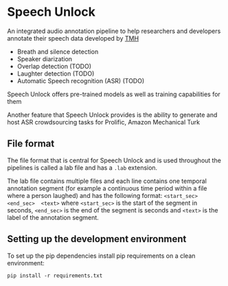 # Speech Unlock

An integrated audio annotation pipeline to help researchers and  developers 
annotate their speech data developed by [TMH](https://www.kth.se/is/tmh)


- Breath and silence detection
- Speaker diarization
- Overlap detection (TODO)
- Laughter detection (TODO)
- Automatic Speech recognition (ASR) (TODO)

Speech Unlock offers pre-trained models as well as training capabilities 
for them

Another feature that Speech Unlock provides is the ability to generate 
and host ASR crowdsourcing tasks for Prolific, Amazon Mechanical Turk


## File format

The file format that is central for Speech Unlock and is 
used throughout the pipelines is called a lab file and 
has a `.lab` extension. 

The lab file contains multiple files and each line contains one 
temporal annotation segment (for example a continuous 
time period within a file where a person laughed) and has the
following format: `<start_sec> 
<end_sec>  <text>` where `<start_sec>` is the start of the segment 
in seconds, `<end_sec>` is the end of the segment is seconds and 
`<text>` is the label of the annotation segment.

## Setting up the development environment

To set up the pip dependencies install pip requirements
on a clean environment:
```
pip install -r requirements.txt
```